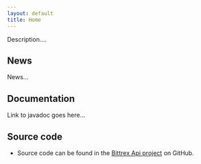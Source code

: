 ```yaml
---
layout: default
title: Home
---
```


Description....

## News ##

News...

## Documentation ##

Link to javadoc goes here...

## Source code ##

* Source code can be found in the [Bittrex Api project][] on GitHub.

[Bittrex Api project]: https://github.com/CoryCharlton/Android-Bittrex-Api
